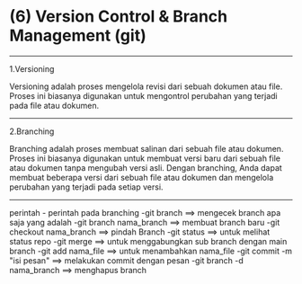 # (6) Version Control & Branch Management (git)

*******************
1.Versioning

Versioning adalah proses mengelola revisi dari sebuah dokumen atau file. Proses ini biasanya digunakan untuk mengontrol perubahan yang terjadi pada file atau dokumen.

*******************
2.Branching

Branching adalah proses membuat salinan dari sebuah file atau dokumen. Proses ini biasanya digunakan untuk membuat versi baru dari sebuah file atau dokumen tanpa mengubah versi asli. Dengan branching, Anda dapat membuat beberapa versi dari sebuah file atau dokumen dan mengelola perubahan yang terjadi pada setiap versi.
*******************
perintah - perintah pada branching
-git branch ==> mengecek branch apa saja yang adalah
-git branch nama_branch ==> membuat branch baru
-git checkout nama_branch ==> pindah Branch
-git status ==> untuk melihat status repo
-git merge ==> untuk menggabungkan sub branch dengan main branch
-git add nama_file ==> untuk menambahkan nama_file
-git commit -m "isi pesan" ==> melakukan commit dengan pesan
-git branch -d nama_branch ==> menghapus branch

